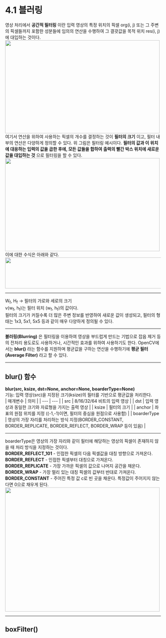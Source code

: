 # 4.1 블러링
영상 처리에서 **공간적 필터링** 이란 입력 영상의 특정 위치의 픽셀 org(i, j) 또는 그 주변의 픽셀들까지 포함한 성분들에 
임의의 연산을 수행하여 그 결괏값을 목적 위치 res(i, j)에 대입하는 것이다.           
<img src="https://user-images.githubusercontent.com/81175672/179225235-68c60d35-2c60-4ed7-a025-8a246ed8c088.png"  width="500" height="300"/>               
여기서 연산을 위하여 사용하는 픽셀의 개수를 결정하는 것이 **필터의 크기** 이고, 필터 내부의 연산은 다양하게 정의할 수 있다.
위 그림은 필터링 예시이다. **필터의 값과 이 위치에 대응하는 입력의 값을 곱한 후에, 모든 값들을 합하여 출력의 빨간 박스 위치에 새로운 값을 대입하는 것** 으로 필터링을 할 수 있다.              
<img src="https://user-images.githubusercontent.com/81175672/179246348-58135e29-07b6-424c-a867-497f778808ea.gif"  width="500" height="300"/>  
이에 대한 수식은 아래와 같다.             
<img src="https://user-images.githubusercontent.com/81175672/179227549-4215f9d3-71a9-4784-b2a4-225232620705.JPG"  width="600" height="100"/>            
***
W<sub>f</sub>, H<sub>f</sub> -> 필터의 가로와 세로의 크기                            
v(w<sub>f</sub>, h<sub>f</sub>)는 필터 위치 (w<sub>f</sub>, h<sub>f</sub>)의 값이다.                              
필터의 크기가 커질수록 더 많은 주변 정보를 반영하여 새로운 값이 생성되고, 필터의 형태는 
1x3, 5x1, 5x5 등과 같이 매우 다양하게 정의될 수 있다.
***
**블러링(Blurring)** 은 필터링을 이용하여 영상을 부드럽게 만드는 기법으로 잡음 제거 등의 전처리 용도로도 사용하거나, 시간적인 효과를 위하여 사용하기도 한다. 
OpenCV에서는 **blur()** 라는 함수를 지원하며 평균값을 구하는 연산을 수행하기에 **평균 필터(Average Filter)** 라고 할 수 있다.           
***
## blur() 함수
**blur(src, ksize, dst=None, anchor=None, boarderType=None)**           
기능: 입력 영상(src)을 지정된 크기(ksize)의 필터를 기반으로 평균값을 처리한다.          
| 매개변수 | 의미 |
| --- | --- |
| src | 8/16/32/64 비트의 입력 영상 |
| dst | 입력 영상과 동일한 크기와 자료형을 가지는 출력 영상 |
| ksize | 필터의 크기 |
| anchor | 좌표의 원점 위치를 지정 ((-1,-1)이면, 필터의 중심을 원점으로 사용함) |
| boarderType | 영상의 가장 자리를 처리하는 방식 지정(BORDER_CONSTANT, BORDER_REPLICATE, BORDER_REFLECT, BORDER_WRAP 등이 있음) |
***
boarderType은 영상의 가장 자리와 같이 필터에 해당하는 영상의 픽셀이 존재하지 않을 때 처리 방식을 지정하는 것이다.       
**BORDER_REFLECT_101** - 인접한 픽셀의 다음 픽셀값을 대칭 방향으로 가져온다.             
**BORDER_REFLECT** - 인접한 픽셀부터 대칭으로 가져온다.            
**BORDER_REPLICATE** - 가장 가까운 픽셀의 값으로 나머지 공간을 채운다.          
**BORDER_WRAP** - 가장 멀리 있는 대칭 픽셀의 값부터 반대로 가져온다.          
**BORDER_CONSTANT** - 주어진 특정 값 c로 빈 곳을 채운다. 특정값이 주어지지 않는다면 0으로 채우게 된다.          
<img src="https://user-images.githubusercontent.com/81175672/179246264-3a1c1d3d-a28d-4c5d-be5d-ec8930711e26.jpg"  width="500" height="400"/>              
***
## boxFilter() 
